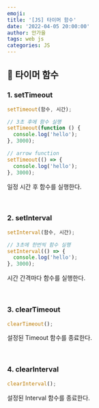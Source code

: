 ```yaml
---
emoji:
title: '[JS] 타이머 함수'
date: '2022-04-05 20:00:00'
author: 안가을
tags: web js
categories: JS
---
```


## 💙 타이머 함수

### 1. setTimeout

```js
setTimeout(함수, 시간);
```

```js
// 3초 후에 함수 실행
setTimeout(function () {
  console.log('hello');
}, 3000);

// arrow function
setTimeout(() => {
  console.log('hello');
}, 3000);
```

일정 시간 후 함수를 실행한다.

<br />

### 2. setInterval

```js
setInterval(함수, 시간);
```

```js
// 3초에 한번씩 함수 실행
setInterval(() => {
  console.log('hello');
}, 3000);
```

시간 간격마다 함수를 실행한다.

<br />

### 3. clearTimeout

```js
clearTimeout();
```

설정된 Timeout 함수를 종료한다.

<br />

### 4. clearInterval

```js
clearInterval();
```

설정된 Interval 함수를 종료한다.

```toc

```
